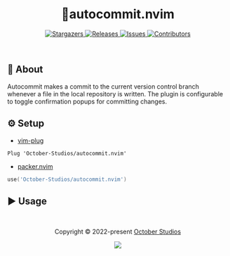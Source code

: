 <h1 align="center">
  <img
    src="https://raw.githubusercontent.com/catppuccin/catppuccin/main/assets/misc/transparent.png"
    height="30"
    width="0px"
  />
  📝autocommit.nvim
  <img
    src="https://raw.githubusercontent.com/catppuccin/catppuccin/main/assets/misc/transparent.png"
    height="30"
    width="0px"
  />
</h1>

<p align="center">
  <a href="https://github.com/October-Studios/autocommit.nvim/stargazers">
    <img
      alt="Stargazers"
      src="https://img.shields.io/github/stars/October-Studios/autocommit.nvim?style=for-the-badge&logo=starship&color=c678dd&logoColor=d9e0ee&labelColor=282a36"
    />
  </a>
  <a href="https://github.com/October-Studios/autocommit.nvim/releases/latest">
    <img
      alt="Releases"
      src="https://img.shields.io/github/release/October-Studios/autocommit.nvim.svg?style=for-the-badge&include_prereleases&logo=github&color=F2CDCD&logoColor=d9e0ee&labelColor=282a36"
    />
  </a>
  <a href="https://github.com/October-Studios/autocommit.nvim/issues">
    <img
      alt="Issues"
      src="https://img.shields.io/github/issues/October-Studios/autocommit.nvim?style=for-the-badge&logo=gitbook&color=f0c062&logoColor=d9e0ee&labelColor=282a36"
    />
  </a>
  <a href="https://github.com/October-Studios/autocommit.nvim/contributors">
    <img
      alt="Contributors"
      src="https://img.shields.io/github/contributors/October-Studios/autocommit.nvim?style=for-the-badge&logo=opensourceinitiative&color=abcf84&logoColor=d9e0ee&labelColor=282a36"
    />
  </a>
</p>

&nbsp;

## 💭 About

Autocommit makes a commit to the current version control branch whenever a file in the local repository is written. The plugin is configurable to toggle confirmation popups for committing changes.

## ⚙️ Setup

- [vim-plug](https://github.com/junegunn/vim-plug)

```vim
Plug 'October-Studios/autocommit.nvim'
```

- [packer.nvim](https://github.com/wbthomason/packer.nvim)

```lua
use('October-Studios/autocommit.nvim')
```

## ▶️ Usage

&nbsp;

<p align="center">
  Copyright &copy; 2022-present
  <a href="https://github.com/October-Studios" target="_blank">October Studios</a>
</p>
<p align="center">
  <a href="https://github.com/October-Studios/autocommit.nvim/blob/main/LICENSE"
    ><img
      src="https://img.shields.io/static/v1.svg?style=for-the-badge&label=License&message=MIT&logoColor=d9e0ee&colorA=282a36&colorB=c678dd"
  /></a>
</p>
